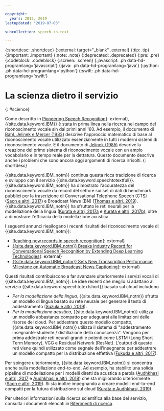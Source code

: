 ```yaml
---

copyright:
  years: 2015, 2019
lastupdated: "2019-07-03"

subcollection: speech-to-text

---
```


{:shortdesc: .shortdesc}
{:external: target="_blank" .external}
{:tip: .tip}
{:important: .important}
{:note: .note}
{:deprecated: .deprecated}
{:pre: .pre}
{:codeblock: .codeblock}
{:screen: .screen}
{:javascript: .ph data-hd-programlang='javascript'}
{:java: .ph data-hd-programlang='java'}
{:python: .ph data-hd-programlang='python'}
{:swift: .ph data-hd-programlang='swift'}

# La scienza dietro il servizio
{: #science}

Come descritto in [Pioneering Speech Recognition](https://www.ibm.com/ibm/history/ibm100/us/en/icons/speechreco/){: external}, {{site.data.keyword.IBM}} è stata in prima linea nella ricerca nel campo del riconoscimento vocale sin dai primi anni '60. Ad esempio, il documento di [Bahl, Jelinek e Mercer (1983)](/docs/services/speech-to-text?topic=speech-to-text-references#bahl1983) descrive l'approccio matematico di base al riconoscimento vocale utilizzato essenzialmente in tutti i moderni sistemi di riconoscimento vocale. E il documento di [Jelinek (1985)](/docs/services/speech-to-text?topic=speech-to-text-references#jelinek1985) descrive la creazione del primo sistema di riconoscimento vocale con un ampio vocabolario e in tempo reale per la dettatura. Questo documento descrive anche i problemi che sono ancora oggi argomenti di ricerca irrisolti.
{: shortdesc}

{{site.data.keyword.IBM_notm}} continua questa ricca tradizione di ricerca e sviluppo con il servizio {{site.data.keyword.speechtotextfull}}. {{site.data.keyword.IBM_notm}} ha dimostrato l'accuratezza del riconoscimento vocale da record del settore sui set di dati di benchmark pubblici per la trascrizione di Conversational Telephone Speech (CTS) ([Saon e altri, 2017](/docs/services/speech-to-text?topic=speech-to-text-references#saon2017)) e Broadcast News (BN) ([Thomas e altri, 2019](/docs/services/speech-to-text?topic=speech-to-text-references#thomas2019)). {{site.data.keyword.IBM_notm}} ha sfruttato le reti neurali per la modellazione della lingua ([Kurata e altri, 2017a](/docs/services/speech-to-text?topic=speech-to-text-references#kurata2017a) e [Kurata e altri, 2017b](/docs/services/speech-to-text?topic=speech-to-text-references#kurata2017a)), oltre a dimostrare l'efficacia della modellazione acustica.

I seguenti annunci riepilogano i recenti risultati del riconoscimento vocale di {{site.data.keyword.IBM_notm}}:

-   [Reaching new records in speech recognition](https://www.ibm.com/blogs/watson/2017/03/reaching-new-records-in-speech-recognition/){: external}
-   [{{site.data.keyword.IBM_notm}} Breaks Industry Record for Conversational Speech Recognition by Extending Deep Learning Technologies](https://www-03.ibm.com/press/us/en/pressrelease/51790.wss){: external}
-   [{{site.data.keyword.IBM_notm}} Sets New Transcription Performance Milestone on Automatic Broadcast News Captioning](https://www.ibm.com/blogs/research/2019/05/automatic-broadcast-news-captioning/){: external}

Questi risultati contribuiscono a far avanzare ulteriormente i servizi vocali di {{site.data.keyword.IBM_notm}}. Le idee recenti che meglio si adattano al servizio {{site.data.keyword.speechtotextshort}} basato sul cloud includono

-   *Per la modellazione della lingua,* {{site.data.keyword.IBM_notm}} sfrutta un modello di lingua basato su rete neurale per generare il testo di addestramento ([Suzuki e altri, 2019](/docs/services/speech-to-text?topic=speech-to-text-references#suzuki2019)).
-   *Per la modellazione acustica,* {{site.data.keyword.IBM_notm}} utilizza un modello abbastanza compatto per adeguarsi alle limitazioni delle risorse del cloud. Per addestrare questo modello compatto, {{site.data.keyword.IBM_notm}} utilizza il sistema di "addestramento insegnante-studente / distillazione della conoscenza". Vengono per prima addestrate reti neurali grandi e potenti come LSTM (Long Short Term Memory), VGG e Residual Network (ResNet). L'output di queste reti viene quindi utilizzato come segnale dell'insegnante per addestrare un modello compatto per la distribuzione effettiva ([Fukuda e altri, 2017](/docs/services/speech-to-text?topic=speech-to-text-references#fukuda2017)).

Per spingere ulteriormente, {{site.data.keyword.IBM_notm}} si concentra anche sulla modellazione end-to-end. Ad esempio, ha stabilito una solida pipeline di modellazione per i modelli diretti da acustica a parola ([Audhkhasi e altri, 2017](/docs/services/speech-to-text?topic=speech-to-text-references#audhkhasi2017) e [Audhkhasi e altri, 2018](/docs/services/speech-to-text?topic=speech-to-text-references#audhkhasi2018)) che sta migliorando ulteriormente ([Saon e altri, 2019](/docs/services/speech-to-text?topic=speech-to-text-references#saon2019)). Si sta inoltre impegnando a creare modelli end-to-end compatti per la futura distribuzione sul cloud ([Kurata e Audhkhasi, 2019](/docs/services/speech-to-text?topic=speech-to-text-references#kurata2019)).

Per ulteriori informazioni sulla ricerca scientifica alla base del servizio, consulta i documenti elencati in [Riferimenti di ricerca](/docs/services/speech-to-text?topic=speech-to-text-references).
